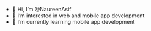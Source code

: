- 👋 Hi, I’m @NaureenAsif
- 👀 I’m interested in web and mobile app development
- 🌱 I’m currently learning mobile app development


<!---
NaureenAsif/NaureenAsif is a ✨ special ✨ repository because its `README.md` (this file) appears on your GitHub profile.
You can click the Preview link to take a look at your changes.
--->

